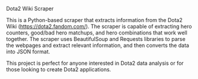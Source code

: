 Dota2 Wiki Scraper

This is a Python-based scraper that extracts information from the Dota2 Wiki (https://dota2.fandom.com/). The scraper is capable of extracting hero counters, good/bad hero matchups, and hero combinations that work well together.
The scraper uses BeautifulSoup and Requests libraries to parse the webpages and extract relevant information, and then converts the data into JSON format.

This project is perfect for anyone interested in Dota2 data analysis or for those looking to create Dota2 applications.
